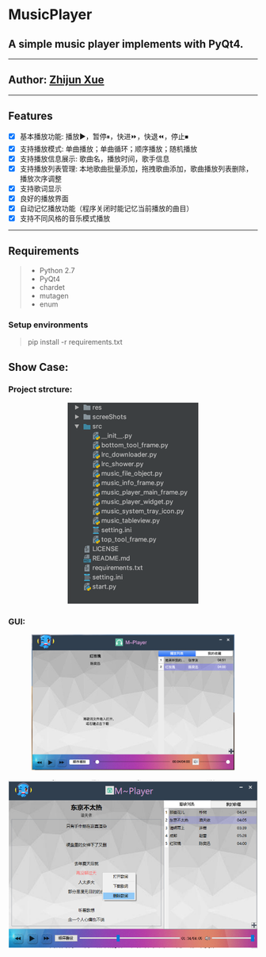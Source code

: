 # MusicPlayer

## A simple music player implements with PyQt4.
---
## Author: [Zhijun Xue](https://github.com/wonderfulxue)
---
## Features
- [x] 基本播放功能: 播放▶️，暂停⏸，快进⏩，快退⏪，停止⏹
- [x] 支持播放模式: 单曲播放；单曲循环；顺序播放；随机播放
- [x] 支持播放信息展示: 歌曲名，播放时间，歌手信息
- [x] 支持播放列表管理: 本地歌曲批量添加，拖拽歌曲添加，歌曲播放列表删除，播放次序调整
- [x] 支持歌词显示
- [x] 良好的播放界面  
- [x] 自动记忆播放功能（程序关闭时能记忆当前播放的曲目）
- [x] 支持不同风格的音乐模式播放

---

## Requirements
> - Python 2.7
> - PyQt4
> - chardet
> - mutagen
> - enum

### Setup environments
 > pip install -r requirements.txt

## Show Case:

### Project strcture:

<div align="center"><img src="./screenShots/structure.png" style="zoom: 50%"></div>



### GUI:

<div align="center"><img src="./screenShots/GUI.png" style="zoom: 40%"></div>

<br>

<div align="center"><img src="./screenShots/showcase.png" style="zoom: 80%"></div>

